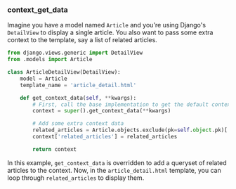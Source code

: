 ### context_get_data

Imagine you have a model named `Article` and you're using Django's `DetailView` to display a single article. You also want to pass some extra context to the template, say a list of related articles.

```python
from django.views.generic import DetailView
from .models import Article

class ArticleDetailView(DetailView):
    model = Article
    template_name = 'article_detail.html'

    def get_context_data(self, **kwargs):
        # First, call the base implementation to get the default context
        context = super().get_context_data(**kwargs)

        # Add some extra context data
        related_articles = Article.objects.exclude(pk=self.object.pk)[:5]  # for simplicity, fetching the first 5 articles excluding the current one
        context['related_articles'] = related_articles

        return context
```

In this example, `get_context_data` is overridden to add a queryset of related articles to the context. Now, in the `article_detail.html` template, you can loop through `related_articles` to display them.